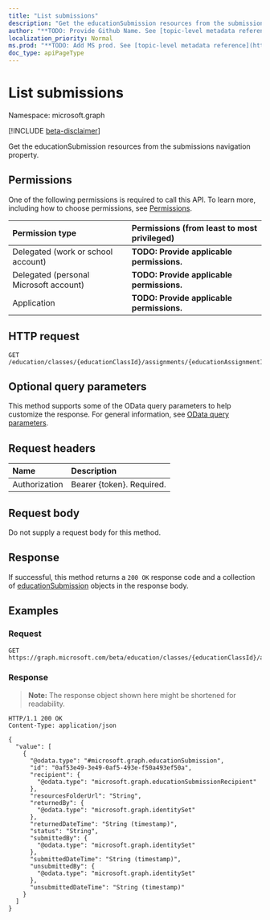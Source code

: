 ```yaml
---
title: "List submissions"
description: "Get the educationSubmission resources from the submissions navigation property."
author: "**TODO: Provide Github Name. See [topic-level metadata reference](https://msgo.azurewebsites.net/add/document/guidelines/metadata.html#topic-level-metadata)**"
localization_priority: Normal
ms.prod: "**TODO: Add MS prod. See [topic-level metadata reference](https://msgo.azurewebsites.net/add/document/guidelines/metadata.html#topic-level-metadata)**"
doc_type: apiPageType
---
```


# List submissions
Namespace: microsoft.graph

[!INCLUDE [beta-disclaimer](../../includes/beta-disclaimer.md)]

Get the educationSubmission resources from the submissions navigation property.

## Permissions
One of the following permissions is required to call this API. To learn more, including how to choose permissions, see [Permissions](/graph/permissions-reference).

|Permission type|Permissions (from least to most privileged)|
|:---|:---|
|Delegated (work or school account)|**TODO: Provide applicable permissions.**|
|Delegated (personal Microsoft account)|**TODO: Provide applicable permissions.**|
|Application|**TODO: Provide applicable permissions.**|

## HTTP request

<!-- {
  "blockType": "ignored"
}
-->
``` http
GET /education/classes/{educationClassId}/assignments/{educationAssignmentId}/submissions
```

## Optional query parameters
This method supports some of the OData query parameters to help customize the response. For general information, see [OData query parameters](/graph/query-parameters).

## Request headers
|Name|Description|
|:---|:---|
|Authorization|Bearer {token}. Required.|

## Request body
Do not supply a request body for this method.

## Response

If successful, this method returns a `200 OK` response code and a collection of [educationSubmission](../resources/educationsubmission.md) objects in the response body.

## Examples

### Request
<!-- {
  "blockType": "request",
  "name": "list_educationsubmission"
}
-->
``` http
GET https://graph.microsoft.com/beta/education/classes/{educationClassId}/assignments/{educationAssignmentId}/submissions
```


### Response
>**Note:** The response object shown here might be shortened for readability.
<!-- {
  "blockType": "response",
  "truncated": true,
  "@odata.type": "Collection(microsoft.graph.educationSubmission)"
}
-->
``` http
HTTP/1.1 200 OK
Content-Type: application/json

{
  "value": [
    {
      "@odata.type": "#microsoft.graph.educationSubmission",
      "id": "0af53e49-3e49-0af5-493e-f50a493ef50a",
      "recipient": {
        "@odata.type": "microsoft.graph.educationSubmissionRecipient"
      },
      "resourcesFolderUrl": "String",
      "returnedBy": {
        "@odata.type": "microsoft.graph.identitySet"
      },
      "returnedDateTime": "String (timestamp)",
      "status": "String",
      "submittedBy": {
        "@odata.type": "microsoft.graph.identitySet"
      },
      "submittedDateTime": "String (timestamp)",
      "unsubmittedBy": {
        "@odata.type": "microsoft.graph.identitySet"
      },
      "unsubmittedDateTime": "String (timestamp)"
    }
  ]
}
```

